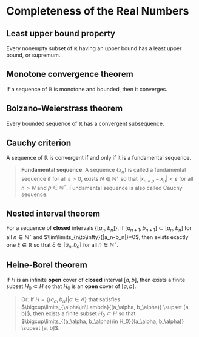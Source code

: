 # Completeness of the Real Numbers

## Least upper bound property

Every nonempty subset of $\mathbb{R}$ having an upper bound has a least upper bound, or supremum.

## Monotone convergence theorem

If a sequence of $\mathbb{R}$ is monotone and bounded, then it converges.

## Bolzano-Weierstrass theorem

Every bounded sequence of $\mathbb{R}$ has a convergent subsequence.

## Cauchy criterion

A sequence of $\mathbb{R}$ is convergent if and only if it is a fundamental sequence.

> **Fundamental sequence**: A sequence $\{x_n\}$ is called a fundamental sequence if for all $\varepsilon > 0$, exists $N\in\mathbb{N}^\star$ so that $|x_{n+p} - x_n| < \varepsilon$ for all $n>N$ and $p\in\mathbb{N}^\star$. Fundamental sequence is also called Cauchy sequence.

## Nested interval theorem

For a sequence of **closed** intervals $\{[a_n,b_n]\}$, if $[a_{n+1},b_{n+1}]\subset[a_n,b_n]$ for all $n\in\mathbb{N}^\star$ and $\lim\limits_{n\to\infty}{|a_n-b_n|}=0$, then exists exactly one $\xi\in\mathbb{R}$ so that $\xi\in[a_n,b_n]$ for all $n\in\mathbb{N}^\star$.

## Heine-Borel theorem

If $H$ is an infinite **open** cover of **closed** interval $[a, b]$, then exists a finite subset $H_0\subset H$ so that $H_0$ is an **open** cover of $[a,b]$.

> Or: If $H = \{(a_\alpha, b_\alpha) | \alpha \in \Lambda\}$ that satisfies $\bigcup\limits_{\alpha\in\Lambda}{(a_\alpha, b_\alpha)} \supset [a, b]$, then exists a finite subset $H_0\subset H$ so that $\bigcup\limits_{(a_\alpha, b_\alpha)\in H_0}{(a_\alpha, b_\alpha)} \supset [a, b]$.